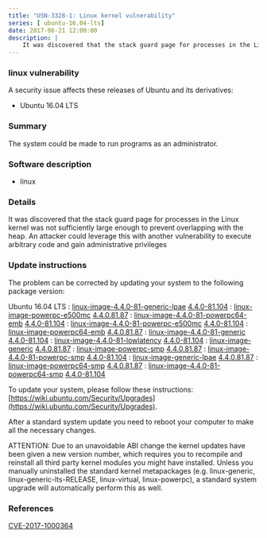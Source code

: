 ```yaml
---
title: "USN-3328-1: Linux kernel vulnerability"
series: [ ubuntu-16.04-lts]
date: 2017-06-21 12:00:00
description: |
    It was discovered that the stack guard page for processes in the Linux kernel was not sufficiently large enough to prevent overlapping with the heap. An attacker could leverage this with another vulnerability to execute arbitrary code and gain administrative privileges 
--- 
```

 
### linux vulnerability

A security issue affects these releases of Ubuntu and its derivatives:

* Ubuntu 16.04 LTS

### Summary

The system could be made to run programs as an administrator. 

### Software description

* linux 

### Details

It was discovered that the stack guard page for processes in the Linux kernel was not sufficiently large enough to prevent overlapping with the heap. An attacker could leverage this with another vulnerability to execute arbitrary code and gain administrative privileges 

### Update instructions

The problem can be corrected by updating your system to the following package version:

Ubuntu 16.04 LTS
 : [linux-image-4.4.0-81-generic-lpae](https://launchpad.net/ubuntu/+source/linux) <span> [4.4.0-81.104](https://launchpad.net/ubuntu/+source/linux/4.4.0-81.104) </span> 
 : [linux-image-powerpc-e500mc](https://launchpad.net/ubuntu/+source/linux) <span> [4.4.0.81.87](https://launchpad.net/ubuntu/+source/linux/4.4.0-81.104) </span> 
 : [linux-image-4.4.0-81-powerpc64-emb](https://launchpad.net/ubuntu/+source/linux) <span> [4.4.0-81.104](https://launchpad.net/ubuntu/+source/linux/4.4.0-81.104) </span> 
 : [linux-image-4.4.0-81-powerpc-e500mc](https://launchpad.net/ubuntu/+source/linux) <span> [4.4.0-81.104](https://launchpad.net/ubuntu/+source/linux/4.4.0-81.104) </span> 
 : [linux-image-powerpc64-emb](https://launchpad.net/ubuntu/+source/linux) <span> [4.4.0.81.87](https://launchpad.net/ubuntu/+source/linux/4.4.0-81.104) </span> 
 : [linux-image-4.4.0-81-generic](https://launchpad.net/ubuntu/+source/linux) <span> [4.4.0-81.104](https://launchpad.net/ubuntu/+source/linux/4.4.0-81.104) </span> 
 : [linux-image-4.4.0-81-lowlatency](https://launchpad.net/ubuntu/+source/linux) <span> [4.4.0-81.104](https://launchpad.net/ubuntu/+source/linux/4.4.0-81.104) </span> 
 : [linux-image-generic](https://launchpad.net/ubuntu/+source/linux) <span> [4.4.0.81.87](https://launchpad.net/ubuntu/+source/linux/4.4.0-81.104) </span> 
 : [linux-image-powerpc-smp](https://launchpad.net/ubuntu/+source/linux) <span> [4.4.0.81.87](https://launchpad.net/ubuntu/+source/linux/4.4.0-81.104) </span> 
 : [linux-image-4.4.0-81-powerpc-smp](https://launchpad.net/ubuntu/+source/linux) <span> [4.4.0-81.104](https://launchpad.net/ubuntu/+source/linux/4.4.0-81.104) </span> 
 : [linux-image-generic-lpae](https://launchpad.net/ubuntu/+source/linux) <span> [4.4.0.81.87](https://launchpad.net/ubuntu/+source/linux/4.4.0-81.104) </span> 
 : [linux-image-powerpc64-smp](https://launchpad.net/ubuntu/+source/linux) <span> [4.4.0.81.87](https://launchpad.net/ubuntu/+source/linux/4.4.0-81.104) </span> 
 : [linux-image-4.4.0-81-powerpc64-smp](https://launchpad.net/ubuntu/+source/linux) <span> [4.4.0-81.104](https://launchpad.net/ubuntu/+source/linux/4.4.0-81.104) </span> 

To update your system, please follow these instructions: [https://wiki.ubuntu.com/Security/Upgrades](https://wiki.ubuntu.com/Security/Upgrades).

After a standard system update you need to reboot your computer to make all the necessary changes.

ATTENTION: Due to an unavoidable ABI change the kernel updates have been given a new version number, which requires you to recompile and reinstall all third party kernel modules you might have installed. Unless you manually uninstalled the standard kernel metapackages (e.g. linux-generic, linux-generic-lts-RELEASE, linux-virtual, linux-powerpc), a standard system upgrade will automatically perform this as well. 

### References

 [CVE-2017-1000364](http://people.ubuntu.com/~ubuntu-security/cve/CVE-2017-1000364)
 

